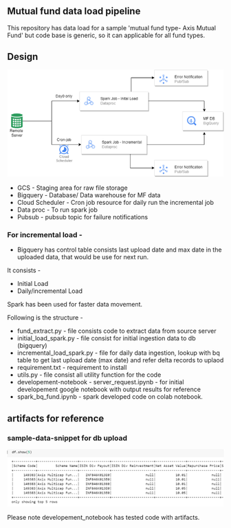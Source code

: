 ## Mutual fund data load pipeline

This repository has data load for a sample 'mutual fund type- 
Axis Mutual Fund' but code base is generic, so it can applicable for all fund types.

## Design
![design.png](design.png)

- GCS - Staging area for raw file storage 
- Bigquery - Database/ Data warehouse for MF data
- Cloud Scheduler - Cron job resource for daily run the incremental job
- Data proc - To run spark job 
- Pubsub - pubsub topic for failure notifications


### For incremental load -
- Bigquery has control table consists last upload date and max date in the uploaded data,
that would be use for next run.

It consists -
 - Initial Load
 - Daily/incremental Load

Spark has been used for faster data movement. 

Following is the structure - 
* fund_extract.py - file consists code to extract data from source server
* initial_load_spark.py - file consist for initial ingestion data to db (bigquery)
* incremental_load_spark.py - file for daily data ingestion, lookup with bq table to get last upload date (max date) and refer delta records to uplaod
* requirement.txt - requirement to install
* utils.py - file consist all utility function for the code
* developement-notebook - server_request.ipynb - for initial developement google notebook with output results for reference
* spark_bq_fund.ipynb - spark developed code on colab notebook.

## artifacts for reference
### sample-data-snippet for db upload
![img.png](img.png)


Please note developement_notebook has tested code with artifacts.
